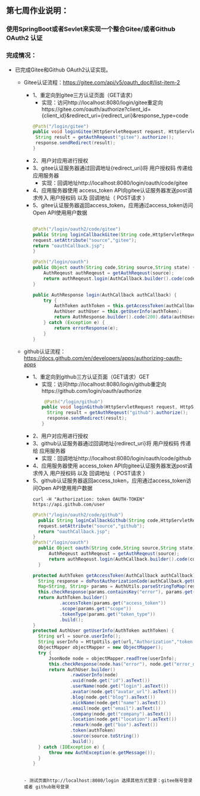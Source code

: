 ## 第七周作业说明：
### 使用SpringBoot或者Sevlet来实现一个整合Gitee/或者Github OAuth2 认证
### 完成情况：
- 已完成Gitee和Github OAuth2认证实现。

  - Gitee认证流程：https://gitee.com/api/v5/oauth_doc#/list-item-2
    - 1、重定向到gitee三方认证页面（GET请求）
        - 实现：访问http://localhost:8080/login/gitee重定向https://gitee.com/oauth/authorize?client_id={client_id}&redirect_uri={redirect_uri}&response_type=code
       ```java 
      @Path("/login/gitee")
      public void loginGitee(HttpServletRequest request, HttpServletResponse response) throws IOException {
        String result = getAuthReqeust("gitee").authorize();
        response.sendRedirect(result);
      }
      ```
    - 2、用户对应用进行授权
    - 3、gitee认证服务器通过回调地址{redirect_uri}将 用户授权码 传递给 应用服务器
        - 实现：回调地址http://localhost:8080/login/oauth/code/gitee
    - 4、应用服务器使用 access_token API向gitee认证服务器发送post请求传入 用户授权码 以及 回调地址（ POST请求 ）
    - 5、gitee认证服务器返回access_token，应用通过access_token访问Open API使用用户数据
        ```java
        
      @Path("/login/oauth2/code/gitee")
        public String loginCallbackGitee(String code,HttpServletRequest request, HttpServletResponse response) {
        request.setAttribute("source","gitee");
        return "oauthCallback.jsp";
      }
      
        @Path("/login/oauth")
        public Object oauth(String code,String source,String state) {
            AuthReqeust authReqeust = getAuthReqeust(source);
            return authReqeust.login(AuthCallback.builder().code(code).state(state).build());
        }
      
        public AuthResponse login(AuthCallback authCallback) {
            try {
                AuthToken authToken = this.getAccessToken(authCallback);
                AuthUser authUser = this.getUserInfo(authToken);
                return AuthResponse.builder().code(200).data(authUser).build();
            } catch (Exception e) {
                return errorResponse(e);
            }
        }
      
        ```
    
  - github认证流程：https://docs.github.com/en/developers/apps/authorizing-oauth-apps
    - 1、重定向到github三方认证页面（GET请求）GET 
      - 实现：访问http://localhost:8080/login/github重定向https://github.com/login/oauth/authorize
        ```java 
         @Path("/login/github")
        public void loginGithub(HttpServletRequest request, HttpServletResponse response) throws IOException {
          String result = getAuthReqeust("github").authorize();
          response.sendRedirect(result);
        }
        ```
    - 2、用户对应用进行授权
    - 3、github认证服务器通过回调地址{redirect_uri}将 用户授权码 传递给 应用服务器
      - 实现：回调地址http://localhost:8080/login/oauth/code/github
    - 4、应用服务器使用 access_token API向gitee认证服务器发送post请求传入 用户授权码 以及 回调地址（ POST请求 ）
    - 5、github认证服务器返回access_token，应用通过access_token访问Open API使用用户数据
      ```shell
      curl -H "Authorization: token OAUTH-TOKEN" https://api.github.com/user
      ```
      ```java
      @Path("/login/oauth2/code/github")
        public String loginCallbackGithub(String code,HttpServletRequest request, HttpServletResponse response) {
        request.setAttribute("source","github");
        return "oauthCallback.jsp";
      }
      @Path("/login/oauth")
        public Object oauth(String code,String source,String state) {
            AuthReqeust authReqeust = getAuthReqeust(source);
            return authReqeust.login(AuthCallback.builder().code(code).state(state).build());
        }
      
      protected AuthToken getAccessToken(AuthCallback authCallback) {
        String response = doPostAuthorizationCode(authCallback.getCode());
        Map<String, String> params = AuthUtils.parseStringToMap(response);
        this.checkResponse(params.containsKey("error"), params.get("error_description"));
        return AuthToken.builder()
                .accessToken(params.get("access_token"))
                .scope(params.get("scope"))
                .tokenType(params.get("token_type"))
                .build();
      }
      protected AuthUser getUserInfo(AuthToken authToken) {
        String url = source.userInfo();
        String userInfo = HttpUtils.get(url,"Authorization","token " + authToken.getAccessToken());
        ObjectMapper objectMapper = new ObjectMapper();
        try {
            JsonNode node = objectMapper.readTree(userInfo);
            this.checkResponse(node.has("error"), node.get("error_description"));
            return AuthUser.builder()
                    .rawUserInfo(node)
                    .uuid(node.get("id").asText())
                    .userName(node.get("login").asText())
                    .avatar(node.get("avatar_url").asText())
                    .blog(node.get("blog").asText())
                    .nickName(node.get("name").asText())
                    .email(node.get("email").asText())
                    .company(node.get("company").asText())
                    .location(node.get("location").asText())
                    .remark(node.get("bio").asText())
                    .token(authToken)
                    .source(source.toString())
                    .build();
        } catch (IOException e) {
            throw new AuthException(e.getMessage());
        }
      }
    ```
   
    - 测试页面http://localhost:8080/login 选择其他方式登录：gitee账号登录 或者 github账号登录
  
    